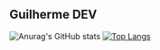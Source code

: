 ## Guilherme DEV

![Anurag's GitHub stats](https://github-readme-stats.vercel.app/api?username=devgdp&show_icons=true&theme=radial)
[![Top Langs](https://github-readme-stats.vercel.app/api/top-langs/?username=devgdp&layout=compact)](https://github.com/anuraghazra/github-readme-stats)

<!-- [![Top Langs](https://github-readme-stats.vercel.app/api/top-langs/?username=devgdp)](https://github.com/anuraghazra/github-readme-stats) -->
<!-- [![Top Langs](https://github-readme-stats.vercel.app/api/top-langs/?username=devgdp&hide=javascript,html)](https://github.com/anuraghazra/github-readme-stats) -->




